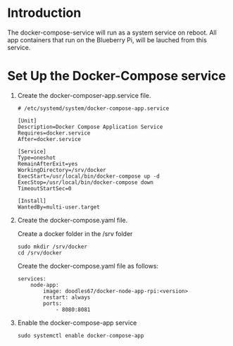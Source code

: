 # Introduction

The docker-compose-service will run as a system service on reboot. All app containers that run on the Blueberry Pi, will be lauched from this service.

# Set Up the Docker-Compose service

1. Create the docker-composer-app.service file.

    ```
    # /etc/systemd/system/docker-compose-app.service

    [Unit]
    Description=Docker Compose Application Service
    Requires=docker.service
    After=docker.service

    [Service]
    Type=oneshot
    RemainAfterExit=yes
    WorkingDirectory=/srv/docker
    ExecStart=/usr/local/bin/docker-compose up -d
    ExecStop=/usr/local/bin/docker-compose down
    TimeoutStartSec=0

    [Install]
    WantedBy=multi-user.target
    ```

2. Create the docker-compose.yaml file.

    Create a docker folder in the /srv folder

    ```
    sudo mkdir /srv/docker
    cd /srv/docker
    ```

    Create the docker-compose.yaml file as follows:

    ```
    services:
        node-app:
            image: doodles67/docker-node-app-rpi:<version>
            restart: always
            ports:
                - 8080:8081
    ```

3. Enable the docker-compose-app service

    ```
    sudo systemctl enable docker-compose-app
    ```